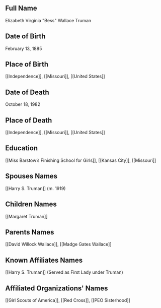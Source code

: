 ## Full Name
Elizabeth Virginia "Bess" Wallace Truman

## Date of Birth
February 13, 1885

## Place of Birth
[[Independence]], [[Missouri]], [[United States]]

## Date of Death
October 18, 1982

## Place of Death
[[Independence]], [[Missouri]], [[United States]]

## Education
[[Miss Barstow’s Finishing School for Girls]], [[Kansas City]], [[Missouri]]

## Spouses Names
[[Harry S. Truman]] (m. 1919)

## Children Names
[[Margaret Truman]]

## Parents Names
[[David Willock Wallace]], 
[[Madge Gates Wallace]]

## Known Affiliates Names
[[Harry S. Truman]] (Served as First Lady under Truman)

## Affiliated Organizations' Names
[[Girl Scouts of America]],
[[Red Cross]],
[[PEO Sisterhood]]

